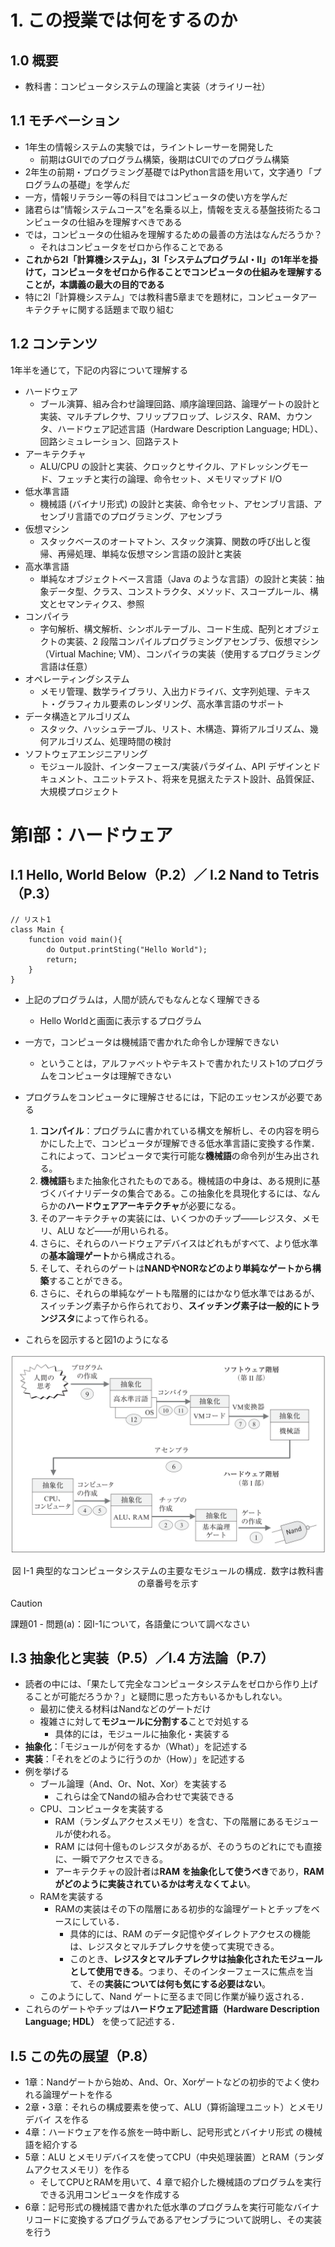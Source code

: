 # 1. この授業では何をするのか
## 1.0 概要
- 教科書：コンピュータシステムの理論と実装（オライリー社）
## 1.1 モチベーション
- 1年生の情報システムの実験では，ライントレーサーを開発した
	- 前期はGUIでのプログラム構築，後期はCUIでのプログラム構築
- 2年生の前期・プログラミング基礎ではPython言語を用いて，文字通り「プログラムの基礎」を学んだ
- 一方，情報リテラシー等の科目ではコンピュータの使い方を学んだ
- 諸君らは”情報システムコース”を名乗る以上，情報を支える基盤技術たるコンピュータの仕組みを理解すべきである
- では，コンピュータの仕組みを理解するための最善の方法はなんだろうか？
	- それはコンピュータをゼロから作ることである
- **これから2I「計算機システム」，3I「システムプログラムI・II」の1年半を掛けて，コンピュータをゼロから作ることでコンピュータの仕組みを理解することが，本講義の最大の目的である**
- 特に2I「計算機システム」では教科書5章までを題材に，コンピュータアーキテクチャに関する話題まで取り組む
## 1.2 コンテンツ
1年半を通じて，下記の内容について理解する
- ハードウェア
	- ブール演算、組み合わせ論理回路、順序論理回路、論理ゲートの設計と実装、マルチプレクサ、フリップフロップ、レジスタ、RAM、カウンタ、ハードウェア記述言語（Hardware Description Language; HDL）、回路シミュレーション、回路テスト
- アーキテクチャ
	- ALU/CPU の設計と実装、クロックとサイクル、アドレッシングモード、フェッチと実行の論理、命令セット、メモリマップド I/O
- 低水準言語
	- 機械語 (バイナリ形式) の設計と実装、命令セット、アセンブリ言語、アセンブリ言語でのプログラミング、アセンブラ
- 仮想マシン
	- スタックベースのオートマトン、スタック演算、関数の呼び出しと復帰、再帰処理、単純な仮想マシン言語の設計と実装
- 高水準言語
	- 単純なオブジェクトベース言語（Java のような言語）の設計と実装：抽象データ型、クラス、コンストラクタ、メソッド、スコープルール、構文とセマンティクス、参照
- コンパイラ
	- 字句解析、構文解析、シンボルテーブル、コード生成、配列とオブジェクトの実装、2 段階コンパイルプログラミングアセンブラ、仮想マシン（Virtual Machine; VM）、コンパイラの実装（使用するプログラミング言語は任意）
- オペレーティングシステム
	- メモリ管理、数学ライブラリ、入出力ドライバ、文字列処理、テキスト・グラフィカル要素のレンダリング、高水準言語のサポート
- データ構造とアルゴリズム
	- スタック、ハッシュテーブル、リスト、木構造、算術アルゴリズム、幾何アルゴリズム、処理時間の検討
- ソフトウェアエンジニアリング
	- モジュール設計、インターフェース/実装パラダイム、API デザインとドキュメント、ユニットテスト、将来を見据えたテスト設計、品質保証、大規模プロジェクト
# 第I部：ハードウェア
## I.1 Hello, World Below（P.2）／ I.2 Nand to Tetris（P.3）
```
// リスト1
class Main {
    function void main(){
	    do Output.printSting("Hello World");
	    return;
    }
}
```
- 上記のプログラムは，人間が読んでもなんとなく理解できる
	- Hello Worldと画面に表示するプログラム
- 一方で，コンピュータは機械語で書かれた命令しか理解できない
	- ということは，アルファベットやテキストで書かれたリスト1のプログラムをコンピュータは理解できない

- プログラムをコンピュータに理解させるには，下記のエッセンスが必要である
	1. **コンパイル**：プログラムに書かれている構文を解析し、その内容を明らかにした上で、コンピュータが理解できる低水準言語に変換する作業．これによって、コンピュータで実行可能な**機械語**の命令列が生み出される。
	2. **機械語**もまた抽象化されたものである。機械語の中身は、ある規則に基づくバイナリデータの集合である。この抽象化を具現化するには、なんらかの**ハードウェアアーキテクチャ**が必要になる。
	3. そのアーキテクチャの実装には、いくつかのチップ――レジスタ、メモリ、ALU など――が用いられる。
	4. さらに、それらのハードウェアデバイスはどれもがすべて、より低水準の**基本論理ゲート**から構成される。
	5. そして、それらのゲートは**NANDやNORなどのより単純なゲートから構築**することができる。
	6. さらに、それらの単純なゲートも階層的にはかなり低水準ではあるが、スイッチング素子から作られており、**スイッチング素子は一般的にトランジスタ**によって作られる。
- これらを図示すると図1のようになる


![](materials/Pasted%20image%2020250830171840.png)
<center>図 I-1 典型的なコンピュータシステムの主要なモジュールの構成．数字は教科書の章番号を示す</center>


> [!CAUTION]
> 課題01 - 問題(a)：図I-1について，各語彙について調べなさい

## I.3 抽象化と実装（P.5）／I.4 方法論（P.7）
- 読者の中には、「果たして完全なコンピュータシステムをゼロから作り上げることが可能だろうか？」と疑問に思った方もいるかもしれない。
	- 最初に使える材料はNandなどのゲートだけ
	- 複雑さに対して**モジュールに分割する**ことで対処する
		- 具体的には，モジュールに抽象化・実装する
- **抽象化**：「モジュールが何をするか（What）」を記述する
- **実装**：「それをどのように行うのか（How）」を記述する
- 例を挙げる
	- ブール論理（And、Or、Not、Xor）を実装する
		- これらは全てNandの組み合わせで実装できる
	- CPU、コンピュータを実装する
		- RAM（ランダムアクセスメモリ）を含む、下の階層にあるモジュールが使われる。
		- RAM には何十億ものレジスタがあるが、そのうちのどれにでも直接に、一瞬でアクセスできる。
		- アーキテクチャの設計者は**RAM を抽象化して使うべき**であり，**RAMがどのように実装されているかは考えなくてよい**。
	- RAMを実装する
		- RAMの実装はその下の階層にある初歩的な論理ゲートとチップをベースにしている．
			- 具体的には、RAM のデータ記憶やダイレクトアクセスの機能は、レジスタとマルチプレクサを使って実現できる。
			- このとき、**レジスタとマルチプレクサは抽象化されたモジュールとして使用できる**。つまり、そのインターフェースに焦点を当て、その**実装については何も気にする必要はない**。
	- このようにして、Nand ゲートに至るまで同じ作業が繰り返される．
- これらのゲートやチップは**ハードウェア記述言語（Hardware Description Language; HDL）** を使って記述する．

## I.5 この先の展望（P.8）
- 1章：Nandゲートから始め、And、Or、Xorゲートなどの初歩的でよく使われる論理ゲートを作る
- 2章・3章：それらの構成要素を使って、ALU（算術論理ユニット）とメモリデバイ スを作る
- 4章：ハードウェアを作る旅を一時中断し、記号形式とバイナリ形式 の機械語を紹介する
- 5章：ALU とメモリデバイスを使ってCPU（中央処理装置）とRAM（ランダムアクセスメモリ）を作る
	- そしてCPUとRAMを用いて、4 章で紹介した機械語のプログラムを実行できる汎用コンピュータを作成する
- 6章：記号形式の機械語で書かれた低水準のプログラムを実行可能なバイナリコードに変換するプログラムであるアセンブラについて説明し、その実装を行う